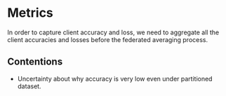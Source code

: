 # Metrics
In order to capture client accuracy and loss, we need to aggregate all the client accuracies and losses before the federated averaging process.


## Contentions
- Uncertainty about why accuracy is very low even under partitioned dataset.


